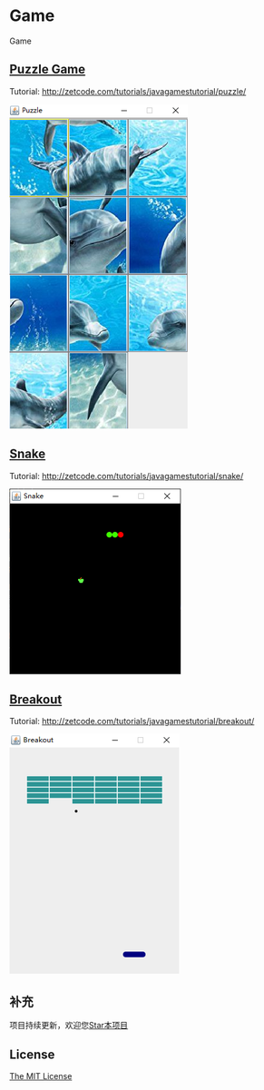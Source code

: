 # Game

Game

## [Puzzle Game](PuzzleGame)

Tutorial: http://zetcode.com/tutorials/javagamestutorial/puzzle/

![](Images/1.png)

## [Snake](Snake)

Tutorial: http://zetcode.com/tutorials/javagamestutorial/snake/

![](Images/2.png)

## [Breakout](Breakout)

Tutorial: http://zetcode.com/tutorials/javagamestutorial/breakout/

![](Images/3.png)

## 补充

项目持续更新，欢迎您[Star本项目](https://github.com/AndyFree96/Game)

## License

[The MIT License](LICENSE)